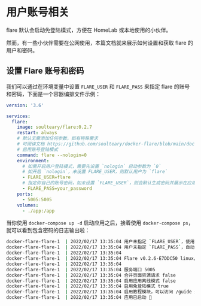 # 用户账号相关

flare 默认会启动免登陆模式，方便在 HomeLab 或本地使用的小伙伴。

然而，有一些小伙伴需要在公网使用，本篇文档就来展示如何设置和获取 flare 的用户和密码。

## 设置 Flare 账号和密码

我们可以通过在环境变量中设置 `FLARE_USER` 和 `FLARE_PASS` 来指定 flare 的账号和密码，下面是一个容器编排文件示例：

```yaml
version: '3.6'

services:
  flare:
    image: soulteary/flare:0.2.7
    restart: always
    # 默认无需添加任何参数，如有特殊需求
    # 可阅读文档 https://github.com/soulteary/docker-flare/blob/main/docs/advanced-startup.md
    # 启用账号登陆模式
    command: flare --nologin=0
    environment:
      # 如需开启用户登陆模式，需要先设置 `nologin` 启动参数为 `0`
      # 如开启 `nologin`，未设置 FLARE_USER，则默认用户为 `flare`
      - FLARE_USER=flare
      # 指定你自己的账号密码，如未设置 `FLARE_USER`，则会默认生成密码并展示在应用启动日志中
      - FLARE_PASS=your_password
    ports:
      - 5005:5005
    volumes:
      - ./app:/app
```

当你使用 `docker-compose up -d` 启动应用之后，接着使用 `docker-compose ps`，就可以看到包含密码的日志输出啦：

```bash
docker-flare-flare-1  | 2022/02/17 13:35:04 用户未指定 `FLARE_USER`，使用默认用户名 flare
docker-flare-flare-1  | 2022/02/17 13:35:04 用户未指定 `FLARE_PASS`，自动生成应用密码 cd888435ec5678d6
docker-flare-flare-1  | 2022/02/17 13:35:04 
docker-flare-flare-1  | 2022/02/17 13:35:04 Flare v0.2.6-E7DDC50 linux/amd64 BuildDate=2022-02-17T13:10:50+0800
docker-flare-flare-1  | 2022/02/17 13:35:04 
docker-flare-flare-1  | 2022/02/17 13:35:04 服务端口 5005
docker-flare-flare-1  | 2022/02/17 13:35:04 合并页面资源请求 false
docker-flare-flare-1  | 2022/02/17 13:35:04 启用应用离线模式 false
docker-flare-flare-1  | 2022/02/17 13:35:04 启用免登陆模式 true
docker-flare-flare-1  | 2022/02/17 13:35:04 启用教程模块，可以访问 /guide 来获取“使用向导”。
docker-flare-flare-1  | 2022/02/17 13:35:04 应用已启动 🚀
```